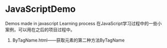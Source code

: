 # JavaScriptDemo
Demos made in javascript Learning process
在JavaScript学习过程中的一些小案例，可以用在之后的项目过程中。
1. ByTagName.html——获取元素的第二种方法ByTagName
